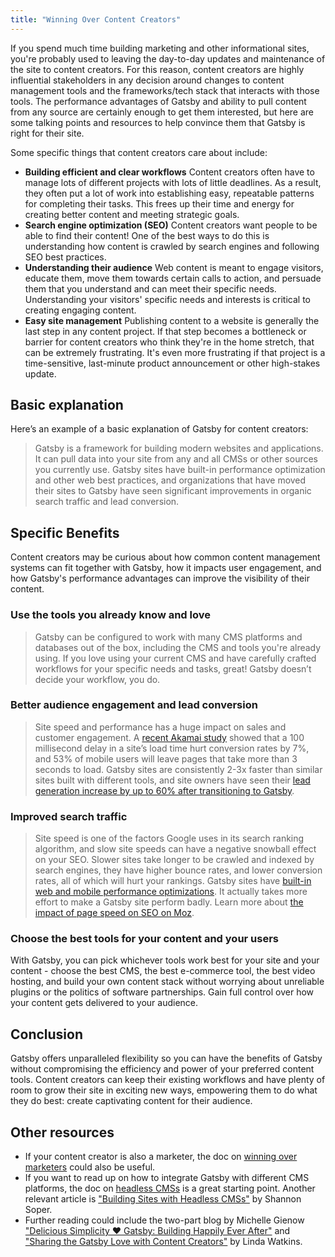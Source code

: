 ```yaml
---
title: "Winning Over Content Creators"
---
```


If you spend much time building marketing and other informational sites, you're probably used to leaving the day-to-day updates and maintenance of the site to content creators. For this reason, content creators are highly influential stakeholders in any decision around changes to content management tools and the frameworks/tech stack that interacts with those tools. The performance advantages of Gatsby and ability to pull content from any source are certainly enough to get them interested, but here are some talking points and resources to help convince them that Gatsby is right for their site.

Some specific things that content creators care about include:

- **Building efficient and clear workflows** Content creators often have to manage lots of different projects with lots of little deadlines. As a result, they often put a lot of work into establishing easy, repeatable patterns for completing their tasks. This frees up their time and energy for creating better content and meeting strategic goals.
- **Search engine optimization (SEO)** Content creators want people to be able to find their content! One of the best ways to do this is understanding how content is crawled by search engines and following SEO best practices.
- **Understanding their audience** Web content is meant to engage visitors, educate them, move them towards certain calls to action, and persuade them that you understand and can meet their specific needs. Understanding your visitors' specific needs and interests is critical to creating engaging content.
- **Easy site management** Publishing content to a website is generally the last step in any content project. If that step becomes a bottleneck or barrier for content creators who think they're in the home stretch, that can be extremely frustrating. It's even more frustrating if that project is a time-sensitive, last-minute product announcement or other high-stakes update.

## Basic explanation

Here’s an example of a basic explanation of Gatsby for content creators:

> Gatsby is a framework for building modern websites and applications. It can pull data into your site from any and all CMSs or other sources you currently use. Gatsby sites have built-in performance optimization and other web best practices, and organizations that have moved their sites to Gatsby have seen significant improvements in organic search traffic and lead conversion.

## Specific Benefits

Content creators may be curious about how common content management systems can fit together with Gatsby, how it impacts user engagement, and how Gatsby's performance advantages can improve the visibility of their content.

### Use the tools you already know and love

> Gatsby can be configured to work with many CMS platforms and databases out of the box, including the CMS and tools you're already using. If you love using your current CMS and have carefully crafted workflows for your specific needs and tasks, great! Gatsby doesn’t decide your workflow, you do.

### Better audience engagement and lead conversion

> Site speed and performance has a huge impact on sales and customer engagement. A [recent Akamai study](https://www.akamai.com/uk/en/about/news/press/2017-press/akamai-releases-spring-2017-state-of-online-retail-performance-report.jsp) showed that a 100 millisecond delay in a site’s load time hurt conversion rates by 7%, and 53% of mobile users will leave pages that take more than 3 seconds to load. Gatsby sites are consistently 2-3x faster than similar sites built with different tools, and site owners have seen their [lead generation increase by up to 60% after transitioning to Gatsby](https://gatsbyjs.org/blog/2018-11-16-youfit-case-study).

### Improved search traffic

> Site speed is one of the factors Google uses in its search ranking algorithm, and slow site speeds can have a negative snowball effect on your SEO. Slower sites take longer to be crawled and indexed by search engines, they have higher bounce rates, and lower conversion rates, all of which will hurt your rankings. Gatsby sites have [built-in web and mobile performance optimizations](https://gatsbyjs.org/blog/2018-11-07-gatsby-for-apps/#why-gatsby-for-apps). It actually takes more effort to make a Gatsby site perform badly. Learn more about [the impact of page speed on SEO on Moz](https://moz.com/learn/seo/page-speed).

### Choose the best tools for your content and your users

With Gatsby, you can pick whichever tools work best for your site and your content - choose the best CMS, the best e-commerce tool, the best video hosting, and build your own content stack without worrying about unreliable plugins or the politics of software partnerships. Gain full control over how your content gets delivered to your audience.

## Conclusion

Gatsby offers unparalleled flexibility so you can have the benefits of Gatsby without compromising the efficiency and power of your preferred content tools. Content creators can keep their existing workflows and have plenty of room to grow their site in exciting new ways, empowering them to do what they do best: create captivating content for their audience.

## Other resources

- If your content creator is also a marketer, the doc on [winning over marketers](/docs/winning-over-marketers) could also be useful.
- If you want to read up on how to integrate Gatsby with different CMS platforms, the doc on [headless CMSs](/docs/headless-cms) is a great starting point. Another relevant article is ["Building Sites with Headless CMSs"](/blog/2018-2-3-sites-with-headless-cms) by Shannon Soper.
- Further reading could include the two-part blog by Michelle Gienow ["Delicious Simplicity ❤️ Gatsby: Building Happily Ever After"](/blog/2019-06-08-delicious-simplicity-case-study-part-1) and ["Sharing the Gatsby Love with Content Creators"](/blog/2019-09-18-delicious-simplicity-case-study-part2) by Linda Watkins.
